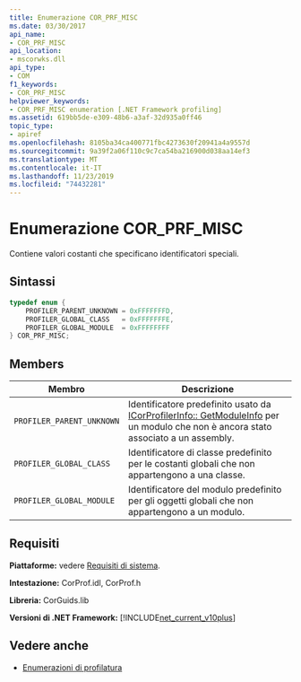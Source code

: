 ```yaml
---
title: Enumerazione COR_PRF_MISC
ms.date: 03/30/2017
api_name:
- COR_PRF_MISC
api_location:
- mscorwks.dll
api_type:
- COM
f1_keywords:
- COR_PRF_MISC
helpviewer_keywords:
- COR_PRF_MISC enumeration [.NET Framework profiling]
ms.assetid: 619bb5de-e309-48b6-a3af-32d935a0ff46
topic_type:
- apiref
ms.openlocfilehash: 8105ba34ca400771fbc4273630f20941a4a9557d
ms.sourcegitcommit: 9a39f2a06f110c9c7ca54ba216900d038aa14ef3
ms.translationtype: MT
ms.contentlocale: it-IT
ms.lasthandoff: 11/23/2019
ms.locfileid: "74432281"
---
```

# <a name="cor_prf_misc-enumeration"></a>Enumerazione COR_PRF_MISC
Contiene valori costanti che specificano identificatori speciali.  
  
## <a name="syntax"></a>Sintassi  
  
```cpp  
typedef enum {  
    PROFILER_PARENT_UNKNOWN = 0xFFFFFFFD,  
    PROFILER_GLOBAL_CLASS   = 0xFFFFFFFE,  
    PROFILER_GLOBAL_MODULE  = 0xFFFFFFFF  
} COR_PRF_MISC;  
```  
  
## <a name="members"></a>Members  
  
|Membro|Descrizione|  
|------------|-----------------|  
|`PROFILER_PARENT_UNKNOWN`|Identificatore predefinito usato da [ICorProfilerInfo:: GetModuleInfo](../../../../docs/framework/unmanaged-api/profiling/icorprofilerinfo-getmoduleinfo-method.md) per un modulo che non è ancora stato associato a un assembly.|  
|`PROFILER_GLOBAL_CLASS`|Identificatore di classe predefinito per le costanti globali che non appartengono a una classe.|  
|`PROFILER_GLOBAL_MODULE`|Identificatore del modulo predefinito per gli oggetti globali che non appartengono a un modulo.|  
  
## <a name="requirements"></a>Requisiti  
 **Piattaforme:** vedere [Requisiti di sistema](../../../../docs/framework/get-started/system-requirements.md).  
  
 **Intestazione:** CorProf.idl, CorProf.h  
  
 **Libreria:** CorGuids.lib  
  
 **Versioni di .NET Framework:** [!INCLUDE[net_current_v10plus](../../../../includes/net-current-v10plus-md.md)]  
  
## <a name="see-also"></a>Vedere anche

- [Enumerazioni di profilatura](../../../../docs/framework/unmanaged-api/profiling/profiling-enumerations.md)
